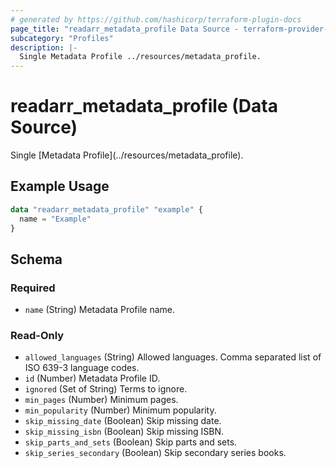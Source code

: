 ```yaml
---
# generated by https://github.com/hashicorp/terraform-plugin-docs
page_title: "readarr_metadata_profile Data Source - terraform-provider-readarr"
subcategory: "Profiles"
description: |-
  Single Metadata Profile ../resources/metadata_profile.
---
```


# readarr_metadata_profile (Data Source)

<!-- subcategory:Profiles -->Single [Metadata Profile](../resources/metadata_profile).

## Example Usage

```terraform
data "readarr_metadata_profile" "example" {
  name = "Example"
}
```

<!-- schema generated by tfplugindocs -->
## Schema

### Required

- `name` (String) Metadata Profile name.

### Read-Only

- `allowed_languages` (String) Allowed languages. Comma separated list of ISO 639-3 language codes.
- `id` (Number) Metadata Profile ID.
- `ignored` (Set of String) Terms to ignore.
- `min_pages` (Number) Minimum pages.
- `min_popularity` (Number) Minimum popularity.
- `skip_missing_date` (Boolean) Skip missing date.
- `skip_missing_isbn` (Boolean) Skip missing ISBN.
- `skip_parts_and_sets` (Boolean) Skip parts and sets.
- `skip_series_secondary` (Boolean) Skip secondary series books.


